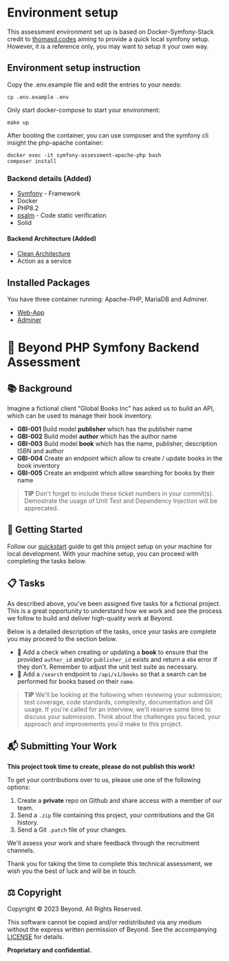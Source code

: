# Environment setup

This assessment environment set up is based on Docker-Symfony-Stack credit to [thomasd.codes](https://gitlab.com/thomasd.codes/docker-symfony-stack) aiming to provide a quick local symfony setup. However, it is a reference only, you may want to setup it your own way.

## Environment setup instruction
Copy the .env.example file and edit the entries to your needs:
```
cp .env.example .env
```

Only start docker-compose to start your environment:
```
make up
```

After booting the container, you can use composer and the symfony cli insight the php-apache container:
```
docker exec -it symfony-assessment-apache-php bash
composer install
```

### Backend details (Added)
* [Symfony](https://symfony.com/releases/6.3) - Framework
* Docker
* PHP8.2
* [psalm](https://psalm.dev/) - Code static verification
* Solid

#### Backend Architecture (Added) 
- [Clean Architecture](https://blog.cleancoder.com/uncle-bob/2012/08/13/the-clean-architecture.html)
- Action as a service

## Installed Packages
You have three container running: Apache-PHP, MariaDB and Adminer.
- [Web-App](http://0.0.0.0)
- [Adminer](http://localhost:8080)

# 🔮 Beyond PHP Symfony Backend Assessment

## 📚 Background

Imagine a fictional client "Global Books Inc" has asked us to build an API,
which can be used to manage their book inventory. 

- **GBI-001** Build model **publisher** which has the publisher name
- **GBI-002** Build model **author** which has the author name
- **GBI-003** Build model **book** which has the name, publisher, description 
  ISBN and author
- **GBI-004** Create an endpoint which allow to create / update books in the 
  book inventory
- **GBI-005** Create an endpoint which allow searching for books by their name

> **TIP** Don't forget to include these ticket numbers in your commit(s).
  Demostrate the usage of Unit Test and Dependency Injection will be apprecated.

## 🧭 Getting Started

Follow our [quickstart] guide to get this project setup on your machine 
for local development. With your machine setup, you can proceed with 
completing the tasks below.

[contributing]: docs/CONTRIBUTING.md
[quickstart]: docs/quickstart.md

## 📋 Tasks

As described above, you've been assigned five tasks for a fictional project.
This is a great opportunity to understand how we work and see the process we
follow to build and deliver high-quality work at Beyond.

Below is a detailed description of the tasks, once your tasks are complete you
may proceed to the section below.

- 🔲 Add a check when creating or updating a **book** to ensure that the
  provided `author_id` and/or `publisher_id` exists and return a `404` error if they
  don't. Remember to adjust the unit test suite as necessary.
- 🔲 Add a `/search` endpoint to `/api/v1/books` so that a search can be
  performed for books based on their `name`.

> **TIP** We'll be looking at the following when reviewing your submission;
> test coverage, code standards, complexity, documentation and Git usage. If
> you're called for an interview, we'll reserve some time to discuss your
> submission. Think about the challenges you faced, your approach and
> improvements you'd make to this project.

## 📬 Submitting Your Work

**This project took time to create, please do not publish this work!**

To get your contributions over to us, please use one of the following options:

1. Create a **private** repo on Github and share access with a member of our
   team.
2. Send a `.zip` file containing this project, your contributions and the Git
   history.
3. Send a Git `.patch` file of your changes.

We'll assess your work and share feedback through the recruitment channels.

Thank you for taking the time to complete this technical assessment, we wish
you the best of luck and will be in touch.

## ⚖️ Copyright

Copyright © 2023 Beyond. All Rights Reserved.

This software cannot be copied and/or redistributed via any medium without the
express written permission of Beyond. See the accompanying [LICENSE] for
details.

**Proprietary and confidential.**

[license]: LICENSE



